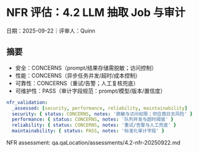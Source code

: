 # NFR 评估：4.2 LLM 抽取 Job 与审计

日期：2025-09-22｜评审人：Quinn

## 摘要

- 安全：CONCERNS（prompt/结果存储需脱敏；访问控制）
- 性能：CONCERNS（异步任务并发/超时/成本控制）
- 可靠性：CONCERNS（重试/告警；人工复核兜底）
- 可维护性：PASS（审计字段规范：prompt/模型/版本/置信度）

```yaml
nfr_validation:
  _assessed: [security, performance, reliability, maintainability]
  security: { status: CONCERNS, notes: '脱敏与访问权限；供应商日志风险' }
  performance: { status: CONCERNS, notes: '队列并发与超时阈值' }
  reliability: { status: CONCERNS, notes: '重试/告警与人工兜底' }
  maintainability: { status: PASS, notes: '标准化审计字段' }
```

NFR assessment: qa.qaLocation/assessments/4.2-nfr-20250922.md

